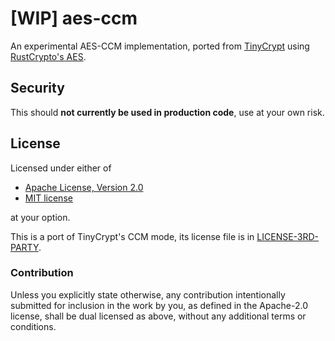# [WIP] aes-ccm
An experimental AES-CCM implementation, ported from
[TinyCrypt](https://github.com/intel/tinycrypt)
using
[RustCrypto's AES](https://github.com/RustCrypto/block-ciphers).

## Security
This should **not currently be used in production code**, use at your own risk.

## License
Licensed under either of

 * [Apache License, Version 2.0](LICENSE-APACHE)
 * [MIT license](LICENSE-MIT)

at your option.

This is a port of TinyCrypt's CCM mode, its license file is in
[LICENSE-3RD-PARTY](LICENSE-3RD-PARTY).

### Contribution

Unless you explicitly state otherwise, any contribution intentionally submitted
for inclusion in the work by you, as defined in the Apache-2.0 license, shall
be dual licensed as above, without any additional terms or conditions.
